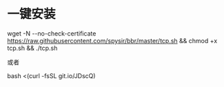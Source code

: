 # 一键安装


wget -N --no-check-certificate https://raw.githubusercontent.com/spysir/bbr/master/tcp.sh && chmod +x tcp.sh && ./tcp.sh

或者

bash <(curl -fsSL git.io/JDscQ)
